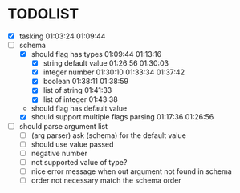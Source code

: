 # TODOLIST

- [x] tasking 01:03:24 01:09:44
- [ ] schema
  - [x] should flag has types 01:09:44 01:13:16
    - [x] string default value 01:26:56 01:30:03
    - [x] integer number 01:30:10 01:33:34 01:37:42
    - [x] boolean 01:38:11 01:38:59
    - [x] list of string 01:41:33
    - [x] list of integer 01:43:38
  - should flag has default value
  - [x] should support multiple flags parsing 01:17:36 01:26:56
- [ ] should parse argument list
  - [ ] (arg parser) ask (schema) for the default value
  - [ ] should use value passed 
  - [ ] negative number
  - [ ] not supported value of type?
  - [ ] nice error message when out argument not found in schema
  - [ ] order not necessary match the schema order
